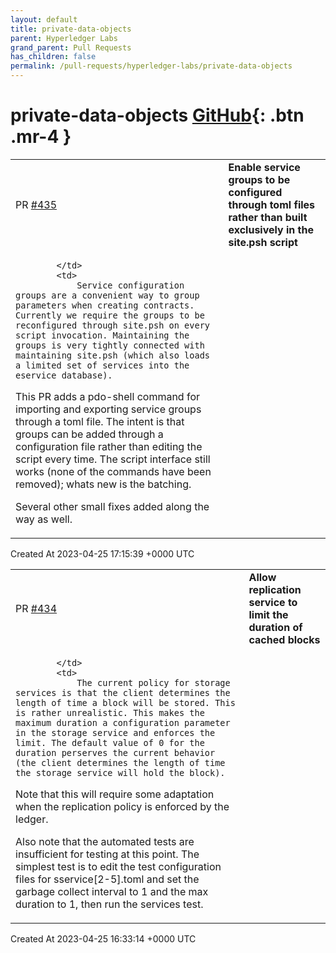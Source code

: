 ```yaml
---
layout: default
title: private-data-objects
parent: Hyperledger Labs
grand_parent: Pull Requests
has_children: false
permalink: /pull-requests/hyperledger-labs/private-data-objects
---
```


# private-data-objects <span class="fs-3 right-align">[GitHub](https://github.com/hyperledger-labs/private-data-objects){: .btn .mr-4 }</span>


<div>
    <table>
        <tr>
            <td>
                PR <a href="https://github.com/hyperledger-labs/private-data-objects/pull/435" class=".btn">#435</a>
            </td>
            <td>
                <b>
                    Enable service groups to be configured through toml files rather than built exclusively in the site.psh script
                </b>
            </td>
        </tr>
        <tr>
            <td>
                
            </td>
            <td>
                Service configuration groups are a convenient way to group parameters when creating contracts. Currently we require the groups to be reconfigured through site.psh on every script invocation. Maintaining the groups is very tightly connected with maintaining site.psh (which also loads a limited set of services into the eservice database).

This PR adds a pdo-shell command for importing and exporting service groups through a toml file. The intent is that groups can be added through a configuration file rather than editing the script every time. The script interface still works (none of the commands have been removed); whats new is the batching.

Several other small fixes added along the way as well.
            </td>
        </tr>
    </table>
    <div class="right-align">
        Created At 2023-04-25 17:15:39 +0000 UTC
    </div>
</div>

<div>
    <table>
        <tr>
            <td>
                PR <a href="https://github.com/hyperledger-labs/private-data-objects/pull/434" class=".btn">#434</a>
            </td>
            <td>
                <b>
                    Allow replication service to limit the duration of cached blocks
                </b>
            </td>
        </tr>
        <tr>
            <td>
                
            </td>
            <td>
                The current policy for storage services is that the client determines the length of time a block will be stored. This is rather unrealistic. This makes the maximum duration a configuration parameter in the storage service and enforces the limit. The default value of 0 for the duration perserves the current behavior (the client determines the length of time the storage service will hold the block).

Note that this will require some adaptation when the replication policy is enforced by the ledger.

Also note that the automated tests are insufficient for testing at this point. The simplest test is to edit the test configuration files for sservice[2-5].toml and set the garbage collect interval to 1 and the max duration to 1, then run the services test.
            </td>
        </tr>
    </table>
    <div class="right-align">
        Created At 2023-04-25 16:33:14 +0000 UTC
    </div>
</div>


